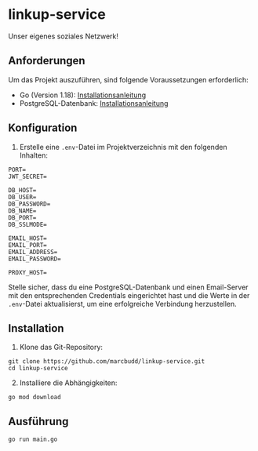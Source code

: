 # linkup-service

Unser eigenes soziales Netzwerk!

## Anforderungen

Um das Projekt auszuführen, sind folgende Voraussetzungen erforderlich:

- Go (Version 1.18): [Installationsanleitung](https://golang.org/doc/install)
- PostgreSQL-Datenbank: [Installationsanleitung](https://www.postgresql.org/download)

## Konfiguration

1. Erstelle eine `.env`-Datei im Projektverzeichnis mit den folgenden Inhalten:

```shell
PORT=
JWT_SECRET=

DB_HOST=
DB_USER=
DB_PASSWORD=
DB_NAME=
DB_PORT=
DB_SSLMODE=

EMAIL_HOST=
EMAIL_PORT=
EMAIL_ADDRESS=
EMAIL_PASSWORD=

PROXY_HOST=
```

Stelle sicher, dass du eine PostgreSQL-Datenbank und einen Email-Server mit den entsprechenden Credentials eingerichtet hast und die Werte in der `.env`-Datei aktualisierst, um eine erfolgreiche Verbindung herzustellen.

## Installation

1. Klone das Git-Repository:

```shell
git clone https://github.com/marcbudd/linkup-service.git
cd linkup-service
```

2. Installiere die Abhängigkeiten:

```shell
go mod download
```

## Ausführung

```shell
go run main.go
```